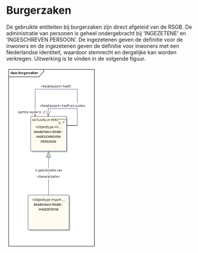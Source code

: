 # Burgerzaken

De gebruikte entiteiten bij burgerzaken zijn direct afgeleid van de RSGB. De administratie van personen is geheel ondergebracht bij ‘INGEZETENE’ en ‘INGESCHREVEN PERSOON’. De ingezetenen geven de definitie voor de inwoners en de ingezetenen geven de definitie voor inwoners met een Nederlandse identiteit, waardoor stemrecht en dergelijke kan worden verkregen. Uitwerking is te vinden in de volgende figuur.  

![Gegevens Burgerzaken][burgerzakenGegevens]

[burgerzakenGegevens]: image/EAID_D9511F60_3CA7_43bd_B6C8_F66447D66DBA.gif "Gegevens Burgerzaken"
